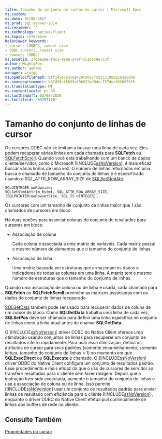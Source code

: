 ```yaml
---
title: Tamanho do conjunto de linhas do cursor | Microsoft Docs
ms.custom: ''
ms.date: 03/06/2017
ms.prod: sql-server-2014
ms.reviewer: ''
ms.technology: native-client
ms.topic: reference
helpviewer_keywords:
- cursors [ODBC], rowset size
- ODBC cursors, rowset size
- rowsets [ODBC]
ms.assetid: 2febe2ae-fdc1-490e-a79f-c516bc8e7c3f
author: MightyPen
ms.author: genemi
manager: craigg
ms.openlocfilehash: bff145e7e3c6e429ca0877c81c5188b02e428809
ms.sourcegitcommit: b87d36c46b39af8b929ad94ec707dee8800950f5
ms.translationtype: MT
ms.contentlocale: pt-BR
ms.lasthandoff: 02/08/2020
ms.locfileid: "63207170"
---
```

# <a name="cursor-rowset-size"></a>Tamanho do conjunto de linhas de cursor
  Os cursores ODBC não se limitam a buscar uma linha de cada vez. Eles podem recuperar várias linhas em cada chamada para **SQLFetch** ou [SQLFetchScroll](../../native-client-odbc-api/sqlfetchscroll.md). Quando você está trabalhando com um banco de dados cliente/servidor, como o Microsoft [!INCLUDE[ssNoVersion](../../../includes/ssnoversion-md.md)], é mais eficaz buscar várias linhas de uma vez. O número de linhas retornadas em uma busca é chamado de tamanho do conjunto de linhas e é especificado usando o SQL_ATTR_ROW_ARRAY_SIZE de [SQLSetStmtAttr](../../native-client-odbc-api/sqlsetstmtattr.md).  
  
```  
SQLUINTEGER uwRowsize;  
SQLSetStmtAttr(m_hstmt, SQL_ATTR_ROW_ARRAY_SIZE, (SQLPOINTER)uwRowsetSize, SQL_IS_UINTEGER);  
```  
  
 Os cursores com um tamanho de conjunto de linhas maior que 1 são chamados de cursores em bloco.  
  
 Há duas opções para associar colunas do conjunto de resultados para cursores em bloco:  
  
-   Associação de coluna  
  
     Cada coluna é associada a uma matriz de variáveis. Cada matriz possui o mesmo número de elementos que o tamanho do conjunto de linhas.  
  
-   Associação de linha  
  
     Uma matriz baseada em estruturas que armazenam os dados e indicadores de todas as colunas em uma linha. A matriz tem o mesmo número de estruturas que o tamanho do conjunto de linhas.  
  
 Quando uma associação de coluna ou de linha é usada, cada chamada para **SQLFetch** ou **SQLFetchScroll** preenche as matrizes associadas com os dados do conjunto de linhas recuperado.  
  
 [SQLGetData](../../native-client-odbc-api/sqlgetdata.md) também pode ser usado para recuperar dados de coluna de um cursor de bloco. Como **SQLGetData** trabalha uma linha de cada vez, **SQLSetPos** deve ser chamado para definir uma linha específica no conjunto de linhas como a linha atual antes de chamar **SQLGetData**.  
  
 O [!INCLUDE[ssNoVersion](../../../includes/ssnoversion-md.md)] driver ODBC do Native Client oferece uma otimização usando conjuntos de linhas para recuperar um conjunto de resultados inteiro rapidamente. Para usar essa otimização, defina os atributos de cursor para seus padrões (somente encaminhamento, somente leitura, tamanho do conjunto de linhas = 1) no momento em que **SQLExecDirect** ou **SQLExecute** é chamado. O [!INCLUDE[ssNoVersion](../../../includes/ssnoversion-md.md)] driver ODBC do Native Client configura um conjunto de resultados padrão. Esse procedimento é mais eficaz do que o uso de cursores de servidor ao transferir resultados para o cliente sem fazer rolagem. Depois que a instrução tiver sido executada, aumente o tamanho do conjunto de linhas e use a associação de coluna ou de linha. Isso permite [!INCLUDE[ssNoVersion](../../../includes/ssnoversion-md.md)] usar um conjunto de resultados padrão para enviar linhas de resultado com eficiência para o cliente [!INCLUDE[ssNoVersion](../../../includes/ssnoversion-md.md)] , enquanto o driver ODBC do Native Client efetua pull continuamente de linhas dos buffers de rede no cliente.  
  
## <a name="see-also"></a>Consulte Também  
 [Propriedades do cursor](cursor-properties.md)  
  
  
